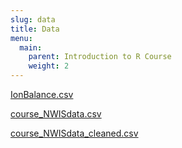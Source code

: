 ```yaml
---
slug: data
title: Data
menu: 
  main:
    parent: Introduction to R Course
    weight: 2
---
```

[IonBalance.csv](../data/IonBalance.csv)

[course\_NWISdata.csv](../data/course_NWISdata.csv)

[course\_NWISdata\_cleaned.csv](../data/course_NWISdata_cleaned.csv)
